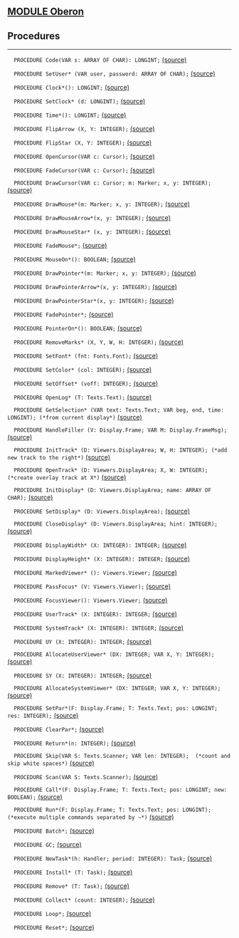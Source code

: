 
## [MODULE Oberon](https://github.com/io-core/Oberon/blob/main/Oberon.Mod)

## Procedures
---

`  PROCEDURE Code(VAR s: ARRAY OF CHAR): LONGINT;` [(source)](https://github.com/io-core/Oberon/blob/main/Oberon.Mod#L83)


`  PROCEDURE SetUser* (VAR user, password: ARRAY OF CHAR);` [(source)](https://github.com/io-core/Oberon/blob/main/Oberon.Mod#L95)


`  PROCEDURE Clock*(): LONGINT;` [(source)](https://github.com/io-core/Oberon/blob/main/Oberon.Mod#L99)


`  PROCEDURE SetClock* (d: LONGINT);` [(source)](https://github.com/io-core/Oberon/blob/main/Oberon.Mod#L103)


`  PROCEDURE Time*(): LONGINT;` [(source)](https://github.com/io-core/Oberon/blob/main/Oberon.Mod#L107)


`  PROCEDURE FlipArrow (X, Y: INTEGER);` [(source)](https://github.com/io-core/Oberon/blob/main/Oberon.Mod#L113)


`  PROCEDURE FlipStar (X, Y: INTEGER);` [(source)](https://github.com/io-core/Oberon/blob/main/Oberon.Mod#L124)


`  PROCEDURE OpenCursor(VAR c: Cursor);` [(source)](https://github.com/io-core/Oberon/blob/main/Oberon.Mod#L135)


`  PROCEDURE FadeCursor(VAR c: Cursor);` [(source)](https://github.com/io-core/Oberon/blob/main/Oberon.Mod#L139)


`  PROCEDURE DrawCursor(VAR c: Cursor; m: Marker; x, y: INTEGER);` [(source)](https://github.com/io-core/Oberon/blob/main/Oberon.Mod#L143)


`  PROCEDURE DrawMouse*(m: Marker; x, y: INTEGER);` [(source)](https://github.com/io-core/Oberon/blob/main/Oberon.Mod#L153)


`  PROCEDURE DrawMouseArrow*(x, y: INTEGER);` [(source)](https://github.com/io-core/Oberon/blob/main/Oberon.Mod#L157)


`  PROCEDURE DrawMouseStar* (x, y: INTEGER);` [(source)](https://github.com/io-core/Oberon/blob/main/Oberon.Mod#L161)


`  PROCEDURE FadeMouse*;` [(source)](https://github.com/io-core/Oberon/blob/main/Oberon.Mod#L165)


`  PROCEDURE MouseOn*(): BOOLEAN;` [(source)](https://github.com/io-core/Oberon/blob/main/Oberon.Mod#L169)


`  PROCEDURE DrawPointer*(m: Marker; x, y: INTEGER);` [(source)](https://github.com/io-core/Oberon/blob/main/Oberon.Mod#L173)


`  PROCEDURE DrawPointerArrow*(x, y: INTEGER);` [(source)](https://github.com/io-core/Oberon/blob/main/Oberon.Mod#L177)


`  PROCEDURE DrawPointerStar*(x, y: INTEGER);` [(source)](https://github.com/io-core/Oberon/blob/main/Oberon.Mod#L181)


`  PROCEDURE FadePointer*;` [(source)](https://github.com/io-core/Oberon/blob/main/Oberon.Mod#L185)


`  PROCEDURE PointerOn*(): BOOLEAN;` [(source)](https://github.com/io-core/Oberon/blob/main/Oberon.Mod#L189)


`  PROCEDURE RemoveMarks* (X, Y, W, H: INTEGER);` [(source)](https://github.com/io-core/Oberon/blob/main/Oberon.Mod#L193)


`  PROCEDURE SetFont* (fnt: Fonts.Font);` [(source)](https://github.com/io-core/Oberon/blob/main/Oberon.Mod#L205)


`  PROCEDURE SetColor* (col: INTEGER);` [(source)](https://github.com/io-core/Oberon/blob/main/Oberon.Mod#L209)


`  PROCEDURE SetOffset* (voff: INTEGER);` [(source)](https://github.com/io-core/Oberon/blob/main/Oberon.Mod#L213)


`  PROCEDURE OpenLog* (T: Texts.Text);` [(source)](https://github.com/io-core/Oberon/blob/main/Oberon.Mod#L219)


`  PROCEDURE GetSelection* (VAR text: Texts.Text; VAR beg, end, time: LONGINT); (*from current display*)` [(source)](https://github.com/io-core/Oberon/blob/main/Oberon.Mod#L223)


`  PROCEDURE HandleFiller (V: Display.Frame; VAR M: Display.FrameMsg);` [(source)](https://github.com/io-core/Oberon/blob/main/Oberon.Mod#L231)


`  PROCEDURE InitTrack* (D: Viewers.DisplayArea; W, H: INTEGER); (*add new track to the right*)` [(source)](https://github.com/io-core/Oberon/blob/main/Oberon.Mod#L250)


`  PROCEDURE OpenTrack* (D: Viewers.DisplayArea; X, W: INTEGER); (*create overlay track at X*)` [(source)](https://github.com/io-core/Oberon/blob/main/Oberon.Mod#L255)


`  PROCEDURE InitDisplay* (D: Viewers.DisplayArea; name: ARRAY OF CHAR);` [(source)](https://github.com/io-core/Oberon/blob/main/Oberon.Mod#L260)


`  PROCEDURE SetDisplay* (D: Viewers.DisplayArea);` [(source)](https://github.com/io-core/Oberon/blob/main/Oberon.Mod#L266)


`  PROCEDURE CloseDisplay* (D: Viewers.DisplayArea; hint: INTEGER);` [(source)](https://github.com/io-core/Oberon/blob/main/Oberon.Mod#L270)


`  PROCEDURE DisplayWidth* (X: INTEGER): INTEGER;` [(source)](https://github.com/io-core/Oberon/blob/main/Oberon.Mod#L276)


`  PROCEDURE DisplayHeight* (X: INTEGER): INTEGER;` [(source)](https://github.com/io-core/Oberon/blob/main/Oberon.Mod#L280)


`  PROCEDURE MarkedViewer* (): Viewers.Viewer;` [(source)](https://github.com/io-core/Oberon/blob/main/Oberon.Mod#L284)


`  PROCEDURE PassFocus* (V: Viewers.Viewer);` [(source)](https://github.com/io-core/Oberon/blob/main/Oberon.Mod#L288)


`  PROCEDURE FocusViewer(): Viewers.Viewer;` [(source)](https://github.com/io-core/Oberon/blob/main/Oberon.Mod#L297)


`  PROCEDURE UserTrack* (X: INTEGER): INTEGER;` [(source)](https://github.com/io-core/Oberon/blob/main/Oberon.Mod#L303)


`  PROCEDURE SystemTrack* (X: INTEGER): INTEGER;` [(source)](https://github.com/io-core/Oberon/blob/main/Oberon.Mod#L307)


`  PROCEDURE UY (X: INTEGER): INTEGER;` [(source)](https://github.com/io-core/Oberon/blob/main/Oberon.Mod#L311)


`  PROCEDURE AllocateUserViewer* (DX: INTEGER; VAR X, Y: INTEGER);` [(source)](https://github.com/io-core/Oberon/blob/main/Oberon.Mod#L319)


`  PROCEDURE SY (X: INTEGER): INTEGER;` [(source)](https://github.com/io-core/Oberon/blob/main/Oberon.Mod#L326)


`  PROCEDURE AllocateSystemViewer* (DX: INTEGER; VAR X, Y: INTEGER);` [(source)](https://github.com/io-core/Oberon/blob/main/Oberon.Mod#L340)


`  PROCEDURE SetPar*(F: Display.Frame; T: Texts.Text; pos: LONGINT; res: INTEGER);` [(source)](https://github.com/io-core/Oberon/blob/main/Oberon.Mod#L349)


`  PROCEDURE ClearPar*;` [(source)](https://github.com/io-core/Oberon/blob/main/Oberon.Mod#L353)


`  PROCEDURE Return*(n: INTEGER);` [(source)](https://github.com/io-core/Oberon/blob/main/Oberon.Mod#L357)


`  PROCEDURE Skip(VAR S: Texts.Scanner; VAR len: INTEGER);  (*count and skip white spaces*)` [(source)](https://github.com/io-core/Oberon/blob/main/Oberon.Mod#L361)


`  PROCEDURE Scan(VAR S: Texts.Scanner);` [(source)](https://github.com/io-core/Oberon/blob/main/Oberon.Mod#L371)


`  PROCEDURE Call*(F: Display.Frame; T: Texts.Text; pos: LONGINT; new: BOOLEAN);` [(source)](https://github.com/io-core/Oberon/blob/main/Oberon.Mod#L383)


`  PROCEDURE Run*(F: Display.Frame; T: Texts.Text; pos: LONGINT);  (*execute multiple commands separated by ~*)` [(source)](https://github.com/io-core/Oberon/blob/main/Oberon.Mod#L405)


`  PROCEDURE Batch*;` [(source)](https://github.com/io-core/Oberon/blob/main/Oberon.Mod#L420)


`  PROCEDURE GC;` [(source)](https://github.com/io-core/Oberon/blob/main/Oberon.Mod#L426)


`  PROCEDURE NewTask*(h: Handler; period: INTEGER): Task;` [(source)](https://github.com/io-core/Oberon/blob/main/Oberon.Mod#L443)


`  PROCEDURE Install* (T: Task);` [(source)](https://github.com/io-core/Oberon/blob/main/Oberon.Mod#L448)


`  PROCEDURE Remove* (T: Task);` [(source)](https://github.com/io-core/Oberon/blob/main/Oberon.Mod#L455)


`  PROCEDURE Collect* (count: INTEGER);` [(source)](https://github.com/io-core/Oberon/blob/main/Oberon.Mod#L464)


`  PROCEDURE Loop*;` [(source)](https://github.com/io-core/Oberon/blob/main/Oberon.Mod#L468)


`  PROCEDURE Reset*;` [(source)](https://github.com/io-core/Oberon/blob/main/Oberon.Mod#L501)


